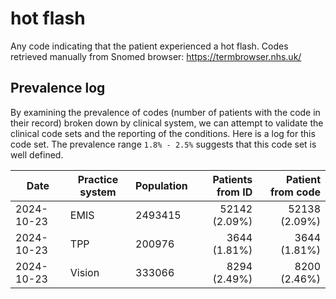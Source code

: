 # hot flash

Any code indicating that the patient experienced a hot flash. Codes retrieved manually from Snomed browser: https://termbrowser.nhs.uk/

## Prevalence log

By examining the prevalence of codes (number of patients with the code in their record) broken down by clinical system, we can attempt to validate the clinical code sets and the reporting of the conditions. Here is a log for this code set. The prevalence range `1.8% - 2.5%` suggests that this code set is well defined.

| Date       | Practice system | Population | Patients from ID | Patient from code |
| ---------- | --------------- | ---------- | ---------------: | ----------------: |
| 2024-10-23 | EMIS | 2493415 | 52142 (2.09%) | 52138 (2.09%) | 
| 2024-10-23 | TPP | 200976 | 3644 (1.81%) | 3644 (1.81%) | 
| 2024-10-23 | Vision | 333066 | 8294 (2.49%) | 8200 (2.46%) | 
